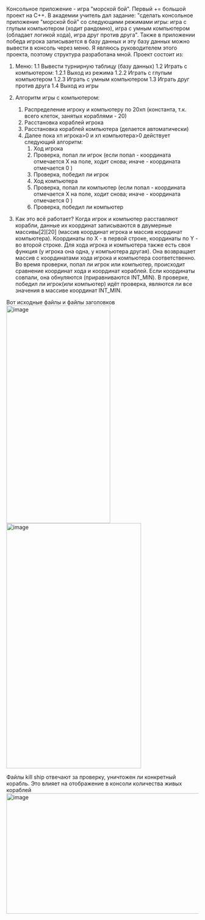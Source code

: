 Консольное приложение - игра "морской бой". Первый += большой проект на C++. В академии учитель дал задание: "сделать консольное приложение "морской бой" со следующими режимами игры: игра с глупым компьютером (ходит рандомно), игра с умным компьютером (обладает логикой хода), игра друг против друга". Также в приложении победа игрока записывается в базу данных и эту базу данных можно вывести в консоль через меню. Я являюсь руководителем этого проекта, поэтому структура разработана мной. Проект состоит из:
1. Меню:
   1.1 Вывести турнирную таблицу (базу данных)
   1.2 Играть с компьютером:
      1.2.1 Выход из режима
      1.2.2 Играть с глупым компьютером
      1.2.3 Играть с умным компьютером
   1.3 Играть друг против друга
   1.4 Выход из игры

2. Алгоритм игры с компьютером:
   1. Распределение игроку и компьютеру по 20хп (константа, т.к. всего клеток, занятых кораблями - 20)
   2. Расстановка кораблей игрока
   3. Расстановка кораблей компьютера (делается автоматически)
   4. Далее пока хп игрока>0 и хп компьютера>0 действует следующий алгоритм:
      1. Ход игрока
      2. Проверка, попал ли игрок (если попал - координата отмечается X на поле, ходит снова; иначе - координата отмечается 0 )
      3. Проверка, победил ли игрок
      4. Ход компьютера
      5. Проверка, попал ли компьютер (если попал - координата отмечается X на поле, ходит снова; иначе - координата отмечается 0 )
      6. Проверка, победил ли компьютер
3. Как это всё работает? Когда игрок и компьютер расставляют корабли, данные их координат записываются в двумерные массивы[2][20] (массив координат игрока и массив координат компьютера). Координаты по X - в первой строке, координаты по Y - во второй строке. Для хода игрока и компьютера также есть своя функция (у игрока она одна, у компьютера другая). Она возвращает массив с координатами хода игрока и компьютера соответственно. Во время проверки, попал ли игрок или компьютер, происходит сравнение координат хода и координат кораблей. Если координаты совпали, она обнуляются (приравниваются INT_MIN).
В проверке, победил ли игрок(или компьютер) идёт проверка, являются ли все значения в массиве координат INT_MIN.

Вот исходные файлы и файлы заголовков
<img width="272" height="569" alt="image" src="https://github.com/user-attachments/assets/6fb97e21-9231-4fe6-941f-d1d51d2e2d3e" /> <img width="353" height="641" alt="image" src="https://github.com/user-attachments/assets/d323fe8f-163c-4bca-8beb-70ee3c71f4db" />

Файлы kill ship отвечают за проверку, уничтожен ли конкретный корабль. Это влияет на отображение в консоли количества живых кораблей
<img width="517" height="315" alt="image" src="https://github.com/user-attachments/assets/13a2d19b-e509-441a-9d0a-1146cfb9b5cb" />
